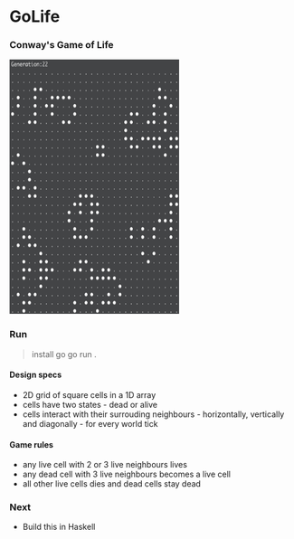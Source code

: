 # GoLife
### Conway's Game of Life
<img src="imgs/golife.jpg" width="300px" height="450px"></img>

### Run
> install go
> go run .

#### Design specs
* 2D grid of square cells in a 1D array
* cells have two states - dead or alive
* cells interact with their surrouding neighbours - horizontally, vertically and diagonally - for every world tick 

#### Game rules
* any live cell with 2 or 3 live neighbours lives
* any dead cell with 3 live neighbours becomes a live cell
* all other live cells dies and dead cells stay dead

### Next
- Build this in Haskell
